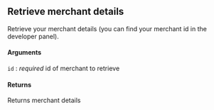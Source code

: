 ## Retrieve merchant details

Retrieve your merchant details (you can find your merchant id in the developer panel).

#### Arguments

`id`
:	_required_ id of merchant to retrieve

#### Returns

Returns merchant details